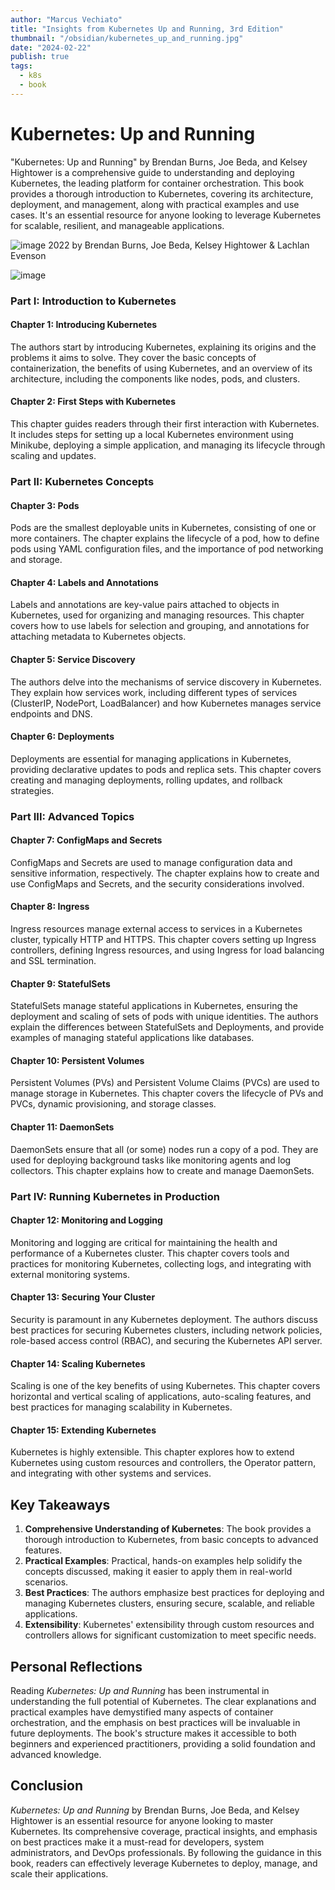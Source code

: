 ```yaml
---
author: "Marcus Vechiato"
title: "Insights from Kubernetes Up and Running, 3rd Edition"
thumbnail: "/obsidian/kubernetes_up_and_running.jpg"
date: "2024-02-22"
publish: true
tags: 
  - k8s
  - book
--- 
```


# Kubernetes: Up and Running

"Kubernetes: Up and Running" by Brendan Burns, Joe Beda, and Kelsey Hightower is a comprehensive guide to understanding and deploying Kubernetes, the leading platform for container orchestration. This book provides a thorough introduction to Kubernetes, covering its architecture, deployment, and management, along with practical examples and use cases. It's an essential resource for anyone looking to leverage Kubernetes for scalable, resilient, and manageable applications.

![image](/obsidian/kubernetes_up_and_running.jpg)
2022 by Brendan Burns, Joe Beda, Kelsey Hightower & Lachlan Evenson

![image](/obsidian/mindmap_kubernetes_up_and_running.png)
### Part I: Introduction to Kubernetes

#### Chapter 1: Introducing Kubernetes

The authors start by introducing Kubernetes, explaining its origins and the problems it aims to solve. They cover the basic concepts of containerization, the benefits of using Kubernetes, and an overview of its architecture, including the components like nodes, pods, and clusters.

#### Chapter 2: First Steps with Kubernetes

This chapter guides readers through their first interaction with Kubernetes. It includes steps for setting up a local Kubernetes environment using Minikube, deploying a simple application, and managing its lifecycle through scaling and updates.

### Part II: Kubernetes Concepts

#### Chapter 3: Pods

Pods are the smallest deployable units in Kubernetes, consisting of one or more containers. The chapter explains the lifecycle of a pod, how to define pods using YAML configuration files, and the importance of pod networking and storage.

#### Chapter 4: Labels and Annotations

Labels and annotations are key-value pairs attached to objects in Kubernetes, used for organizing and managing resources. This chapter covers how to use labels for selection and grouping, and annotations for attaching metadata to Kubernetes objects.

#### Chapter 5: Service Discovery

The authors delve into the mechanisms of service discovery in Kubernetes. They explain how services work, including different types of services (ClusterIP, NodePort, LoadBalancer) and how Kubernetes manages service endpoints and DNS.

#### Chapter 6: Deployments

Deployments are essential for managing applications in Kubernetes, providing declarative updates to pods and replica sets. This chapter covers creating and managing deployments, rolling updates, and rollback strategies.

### Part III: Advanced Topics

#### Chapter 7: ConfigMaps and Secrets

ConfigMaps and Secrets are used to manage configuration data and sensitive information, respectively. The chapter explains how to create and use ConfigMaps and Secrets, and the security considerations involved.

#### Chapter 8: Ingress

Ingress resources manage external access to services in a Kubernetes cluster, typically HTTP and HTTPS. This chapter covers setting up Ingress controllers, defining Ingress resources, and using Ingress for load balancing and SSL termination.

#### Chapter 9: StatefulSets

StatefulSets manage stateful applications in Kubernetes, ensuring the deployment and scaling of sets of pods with unique identities. The authors explain the differences between StatefulSets and Deployments, and provide examples of managing stateful applications like databases.

#### Chapter 10: Persistent Volumes

Persistent Volumes (PVs) and Persistent Volume Claims (PVCs) are used to manage storage in Kubernetes. This chapter covers the lifecycle of PVs and PVCs, dynamic provisioning, and storage classes.

#### Chapter 11: DaemonSets

DaemonSets ensure that all (or some) nodes run a copy of a pod. They are used for deploying background tasks like monitoring agents and log collectors. This chapter explains how to create and manage DaemonSets.

### Part IV: Running Kubernetes in Production

#### Chapter 12: Monitoring and Logging

Monitoring and logging are critical for maintaining the health and performance of a Kubernetes cluster. This chapter covers tools and practices for monitoring Kubernetes, collecting logs, and integrating with external monitoring systems.

#### Chapter 13: Securing Your Cluster

Security is paramount in any Kubernetes deployment. The authors discuss best practices for securing Kubernetes clusters, including network policies, role-based access control (RBAC), and securing the Kubernetes API server.

#### Chapter 14: Scaling Kubernetes

Scaling is one of the key benefits of using Kubernetes. This chapter covers horizontal and vertical scaling of applications, auto-scaling features, and best practices for managing scalability in Kubernetes.

#### Chapter 15: Extending Kubernetes

Kubernetes is highly extensible. This chapter explores how to extend Kubernetes using custom resources and controllers, the Operator pattern, and integrating with other systems and services.

## Key Takeaways

1. **Comprehensive Understanding of Kubernetes**: The book provides a thorough introduction to Kubernetes, from basic concepts to advanced features.
2. **Practical Examples**: Practical, hands-on examples help solidify the concepts discussed, making it easier to apply them in real-world scenarios.
3. **Best Practices**: The authors emphasize best practices for deploying and managing Kubernetes clusters, ensuring secure, scalable, and reliable applications.
4. **Extensibility**: Kubernetes' extensibility through custom resources and controllers allows for significant customization to meet specific needs.

## Personal Reflections

Reading *Kubernetes: Up and Running* has been instrumental in understanding the full potential of Kubernetes. The clear explanations and practical examples have demystified many aspects of container orchestration, and the emphasis on best practices will be invaluable in future deployments. The book's structure makes it accessible to both beginners and experienced practitioners, providing a solid foundation and advanced knowledge.

## Conclusion

*Kubernetes: Up and Running* by Brendan Burns, Joe Beda, and Kelsey Hightower is an essential resource for anyone looking to master Kubernetes. Its comprehensive coverage, practical insights, and emphasis on best practices make it a must-read for developers, system administrators, and DevOps professionals. By following the guidance in this book, readers can effectively leverage Kubernetes to deploy, manage, and scale their applications.





